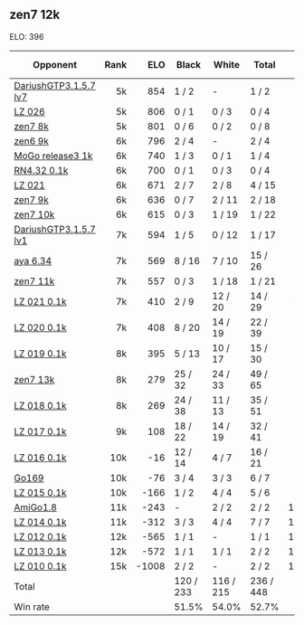 ## zen7 12k ##

ELO: 396

Opponent | Rank | ELO | Black | White | Total | Win rate
---------|-----:|----:|-------|-------|-------|-------:
[DariushGTP3.1.5.7 lv7](DariushGTP3.1.5.7%20lv7.md) | 5k | 854 | 1 / 2 | - | 1 / 2 | 50.0%
[LZ 026](LZ%20026.md) | 5k | 806 | 0 / 1 | 0 / 3 | 0 / 4 | 0.0%
[zen7 8k](zen7%208k.md) | 5k | 801 | 0 / 6 | 0 / 2 | 0 / 8 | 0.0%
[zen6 9k](zen6%209k.md) | 6k | 796 | 2 / 4 | - | 2 / 4 | 50.0%
[MoGo release3 1k](MoGo%20release3%201k.md) | 6k | 740 | 1 / 3 | 0 / 1 | 1 / 4 | 25.0%
[RN4.32 0.1k](RN4.32%200.1k.md) | 6k | 700 | 0 / 1 | 0 / 3 | 0 / 4 | 0.0%
[LZ 021](LZ%20021.md) | 6k | 671 | 2 / 7 | 2 / 8 | 4 / 15 | 26.7%
[zen7 9k](zen7%209k.md) | 6k | 636 | 0 / 7 | 2 / 11 | 2 / 18 | 11.1%
[zen7 10k](zen7%2010k.md) | 6k | 615 | 0 / 3 | 1 / 19 | 1 / 22 | 4.5%
[DariushGTP3.1.5.7 lv1](DariushGTP3.1.5.7%20lv1.md) | 7k | 594 | 1 / 5 | 0 / 12 | 1 / 17 | 5.9%
[aya 6.34](aya%206.34.md) | 7k | 569 | 8 / 16 | 7 / 10 | 15 / 26 | 57.7%
[zen7 11k](zen7%2011k.md) | 7k | 557 | 0 / 3 | 1 / 18 | 1 / 21 | 4.8%
[LZ 021 0.1k](LZ%20021%200.1k.md) | 7k | 410 | 2 / 9 | 12 / 20 | 14 / 29 | 48.3%
[LZ 020 0.1k](LZ%20020%200.1k.md) | 7k | 408 | 8 / 20 | 14 / 19 | 22 / 39 | 56.4%
[LZ 019 0.1k](LZ%20019%200.1k.md) | 8k | 395 | 5 / 13 | 10 / 17 | 15 / 30 | 50.0%
[zen7 13k](zen7%2013k.md) | 8k | 279 | 25 / 32 | 24 / 33 | 49 / 65 | 75.4%
[LZ 018 0.1k](LZ%20018%200.1k.md) | 8k | 269 | 24 / 38 | 11 / 13 | 35 / 51 | 68.6%
[LZ 017 0.1k](LZ%20017%200.1k.md) | 9k | 108 | 18 / 22 | 14 / 19 | 32 / 41 | 78.0%
[LZ 016 0.1k](LZ%20016%200.1k.md) | 10k | -16 | 12 / 14 | 4 / 7 | 16 / 21 | 76.2%
[Go169](Go169.md) | 10k | -76 | 3 / 4 | 3 / 3 | 6 / 7 | 85.7%
[LZ 015 0.1k](LZ%20015%200.1k.md) | 10k | -166 | 1 / 2 | 4 / 4 | 5 / 6 | 83.3%
[AmiGo1.8](AmiGo1.8.md) | 11k | -243 | - | 2 / 2 | 2 / 2 | 100.0%
[LZ 014 0.1k](LZ%20014%200.1k.md) | 11k | -312 | 3 / 3 | 4 / 4 | 7 / 7 | 100.0%
[LZ 012 0.1k](LZ%20012%200.1k.md) | 12k | -565 | 1 / 1 | - | 1 / 1 | 100.0%
[LZ 013 0.1k](LZ%20013%200.1k.md) | 12k | -572 | 1 / 1 | 1 / 1 | 2 / 2 | 100.0%
[LZ 010 0.1k](LZ%20010%200.1k.md) | 15k | -1008 | 2 / 2 | - | 2 / 2 | 100.0%
Total | | | 120 / 233 | 116 / 215 | 236 / 448 | 
Win rate| | | 51.5% | 54.0% | 52.7% | 
